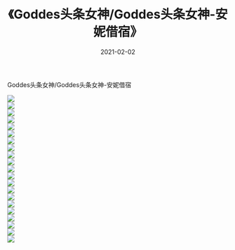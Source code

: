 ﻿---
layout: post
title:  《Goddes头条女神/Goddes头条女神-安妮借宿》
date:   2021-02-02
img: http://pic.660000.xyz/1:/网络美图/2021/Goddes头条女神/Goddes头条女神-安妮借宿/000.jpg
categories: [美女, 清纯, 唯美]
---

Goddes头条女神/Goddes头条女神-安妮借宿

 ![](http://pic.660000.xyz/1:/网络美图/2021/Goddes头条女神/Goddes头条女神-安妮借宿/001.jpg) <br>![](http://pic.660000.xyz/1:/网络美图/2021/Goddes头条女神/Goddes头条女神-安妮借宿/002.jpg) <br>![](http://pic.660000.xyz/1:/网络美图/2021/Goddes头条女神/Goddes头条女神-安妮借宿/003.jpg) <br>![](http://pic.660000.xyz/1:/网络美图/2021/Goddes头条女神/Goddes头条女神-安妮借宿/004.jpg) <br>![](http://pic.660000.xyz/1:/网络美图/2021/Goddes头条女神/Goddes头条女神-安妮借宿/005.jpg) <br>![](http://pic.660000.xyz/1:/网络美图/2021/Goddes头条女神/Goddes头条女神-安妮借宿/006.jpg) <br>![](http://pic.660000.xyz/1:/网络美图/2021/Goddes头条女神/Goddes头条女神-安妮借宿/007.jpg) <br>![](http://pic.660000.xyz/1:/网络美图/2021/Goddes头条女神/Goddes头条女神-安妮借宿/008.jpg) <br>![](http://pic.660000.xyz/1:/网络美图/2021/Goddes头条女神/Goddes头条女神-安妮借宿/009.jpg) <br>![](http://pic.660000.xyz/1:/网络美图/2021/Goddes头条女神/Goddes头条女神-安妮借宿/010.jpg) <br>![](http://pic.660000.xyz/1:/网络美图/2021/Goddes头条女神/Goddes头条女神-安妮借宿/011.jpg) <br>![](http://pic.660000.xyz/1:/网络美图/2021/Goddes头条女神/Goddes头条女神-安妮借宿/012.jpg) <br>![](http://pic.660000.xyz/1:/网络美图/2021/Goddes头条女神/Goddes头条女神-安妮借宿/013.jpg) <br>![](http://pic.660000.xyz/1:/网络美图/2021/Goddes头条女神/Goddes头条女神-安妮借宿/014.jpg) <br>![](http://pic.660000.xyz/1:/网络美图/2021/Goddes头条女神/Goddes头条女神-安妮借宿/015.jpg) <br>![](http://pic.660000.xyz/1:/网络美图/2021/Goddes头条女神/Goddes头条女神-安妮借宿/016.jpg) <br>![](http://pic.660000.xyz/1:/网络美图/2021/Goddes头条女神/Goddes头条女神-安妮借宿/017.jpg) <br>![](http://pic.660000.xyz/1:/网络美图/2021/Goddes头条女神/Goddes头条女神-安妮借宿/018.jpg) <br>![](http://pic.660000.xyz/1:/网络美图/2021/Goddes头条女神/Goddes头条女神-安妮借宿/019.jpg) <br>![](http://pic.660000.xyz/1:/网络美图/2021/Goddes头条女神/Goddes头条女神-安妮借宿/020.jpg) <br>![](http://pic.660000.xyz/1:/网络美图/2021/Goddes头条女神/Goddes头条女神-安妮借宿/021.jpg) <br>